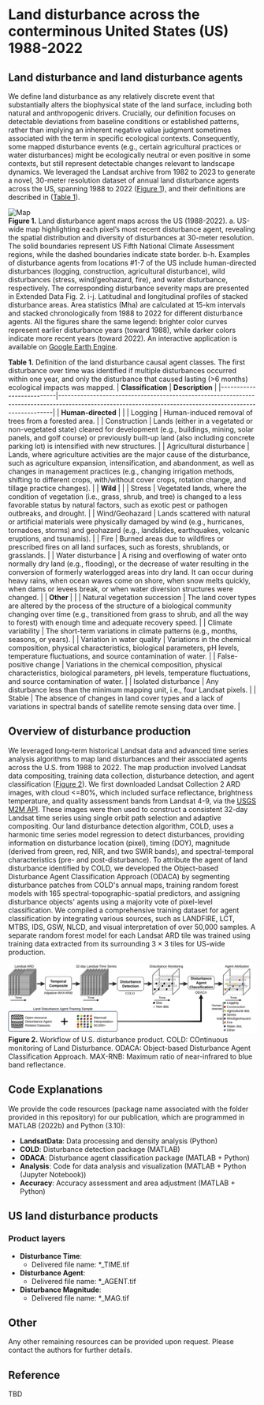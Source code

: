 # Land disturbance across the conterminous United States (US) 1988-2022

## Land disturbance and land disturbance agents
We define land disturbance as any relatively discrete event that substantially alters the biophysical state of the land surface, including both natural and anthropogenic drivers. Crucially, our definition focuses on detectable deviations from baseline conditions or established patterns, rather than implying an inherent negative value judgment sometimes associated with the term in specific ecological contexts. Consequently, some mapped disturbance events (e.g., certain agricultural practices or water disturbances) might be ecologically neutral or even positive in some contexts, but still represent detectable changes relevant to landscape dynamics. We leveraged the Landsat archive from 1982 to 2023 to generate a novel, 30-meter resolution dataset of annual land disturbance agents across the US, spanning 1988 to 2022 ([Figure 1](#figure1)), and their definitions are described in ([Table 1](#table1)).

<a name="figure1"></a>
![Map](https://github.com/GERSL/usdist/raw/main/figures/fig_agent_map.svg)  
**Figure 1.** Land disturbance agent maps across the US (1988-2022). a. US-wide map highlighting each pixel’s most recent disturbance agent, revealing the spatial distribution and diversity of disturbances at 30-meter resolution. The solid boundaries represent US Fifth National Climate Assessment regions, while the dashed boundaries indicate state border. b-h. Examples of disturbance agents from locations #1-7 of the US include human-directed disturbances (logging, construction, agricultural disturbance), wild disturbances (stress, wind/geohazard, fire), and water disturbance, respectively. The corresponding disturbance severity maps are presented in Extended Data Fig. 2. i-j. Latitudinal and longitudinal profiles of stacked disturbance areas. Area statistics (Mha) are calculated at 15-km intervals and stacked chronologically from 1988 to 2022 for different disturbance agents. All the figures share the same legend: brighter color curves represent earlier disturbance years (toward 1988), while darker colors indicate more recent years (toward 2022). An interactive application is available on [Google Earth Engine](https://ee-gers.projects.earthengine.app/view/us-disturbance).

<a name="table1"></a>
**Table 1.** Definition of the land disturbance causal agent classes. The first disturbance over time was identified if multiple disturbances occurred within one year, and only the disturbance that caused lasting (>6 months) ecological impacts was mapped.
| **Classification**       | **Description**                                                                                                                                          |
|--------------------------|----------------------------------------------------------------------------------------------------------------------------------------------------------|
| **Human-directed**        |                                                                                                                                                          |
| Logging                  | Human-induced removal of trees from a forested area.                                                                                                     |
| Construction             | Lands (either in a vegetated or non-vegetated state) cleared for development (e.g., buildings, mining, solar panels, and golf course) or previously built-up land (also including concrete parking lot) is intensified with new structures. |
| Agricultural disturbance | Lands, where agriculture activities are the major cause of the disturbance, such as agriculture expansion, intensification, and abandonment, as well as changes in management practices (e.g., changing irrigation methods, shifting to different crops, with/without cover crops, rotation change, and tillage practice changes). |
| **Wild**                 |                                                                                                                                                          |
| Stress                   | Vegetated lands, where the condition of vegetation (i.e., grass, shrub, and tree) is changed to a less favorable status by natural factors, such as exotic pest or pathogen outbreaks, and drought. |
| Wind/Geohazard           | Lands scattered with natural or artificial materials were physically damaged by wind (e.g., hurricanes, tornadoes, storms) and geohazard (e.g., landslides, earthquakes, volcanic eruptions, and tsunamis). |
| Fire                     | Burned areas due to wildfires or prescribed fires on all land surfaces, such as forests, shrublands, or grasslands.                                         |
| Water disturbance        | A rising and overflowing of water onto normally dry land (e.g., flooding), or the decrease of water resulting in the conversion of formerly waterlogged areas into dry land. It can occur during heavy rains, when ocean waves come on shore, when snow melts quickly, when dams or levees break, or when water diversion structures were changed. |
| **Other**                |                                                                                                                                                          |
| Natural vegetation succession | The land cover types are altered by the process of the structure of a biological community changing over time (e.g., transitioned from grass to shrub, and all the way to forest) with enough time and adequate recovery speed. |
| Climate variability      | The short-term variations in climate patterns (e.g., months, seasons, or years).                                                                          |
| Variation in water quality | Variations in the chemical composition, physical characteristics, biological parameters, pH levels, temperature fluctuations, and source contamination of water. |
| False-positive change    | Variations in the chemical composition, physical characteristics, biological parameters, pH levels, temperature fluctuations, and source contamination of water. |
| Isolated disturbance     | Any disturbance less than the minimum mapping unit, i.e., four Landsat pixels.                                                                            |
| Stable                   | The absence of changes in land cover types and a lack of variations in spectral bands of satellite remote sensing data over time.                          |


## Overview of disturbance production
We leveraged long-term historical Landsat data and advanced time series analysis algorithms to map land disturbances and their associated agents across the U.S. from 1988 to 2022. The map production involved Landsat data compositing, training data collection, disturbance detection, and agent classification ([Figure 2](#figure2)). We first downloaded Landsat Collection 2 ARD images, with cloud <=80%, which included surface reflectance, brightness temperature, and quality assessment bands from Landsat 4-9, via the [USGS M2M API](https://m2m.cr.usgs.gov/). These images were then used to construct a consistent 32-day Landsat time series using single orbit path selection and adaptive compositing. Our land disturbance detection algorithm, COLD, uses a harmonic time series model regression to detect disturbances, providing information on disturbance location (pixel), timing (DOY), magnitude (derived from green, red, NIR, and two SWIR bands), and spectral-temporal characteristics (pre- and post-disturbance). To attribute the agent of land disturbance identified by COLD, we developed the Object-based Disturbance Agent Classification Approach (ODACA) by segmenting disturbance patches from COLD's annual maps, training random forest models with 165 spectral-topographic-spatial predictors, and assigning disturbance objects' agents using a majority vote of pixel-level classification. We compiled a comprehensive training dataset for agent classification by integrating various sources, such as LANDFIRE, LCT, MTBS, IDS, GSW, NLCD, and visual interpretation of over 50,000 samples. A separate random forest model for each Landsat ARD tile was trained using training data extracted from its surrounding 3 × 3 tiles for US-wide production.

<a name="figure2"></a>
![Workflow](https://github.com/GERSL/usdist/raw/main/figures/fig_flowchart_us_disturbance_product.svg)  
**Figure 2.** Workflow of U.S. disturbance product. COLD: COntinuous monitoring of Land Disturbance. ODACA: Object-based Disturbance Agent Classification Approach. MAX-RNB: Maximum ratio of near-infrared to blue band reflectance.

## Code Explanations
We provide the code resources (package name associated with the folder provided in this repository) for our publication, which are programmed in MATLAB (2022b) and Python (3.10):
- **LandsatData**: Data processing and density analysis (Python)
- **COLD**: Disturbance detection package (MATLAB)
- **ODACA**: Disturbance agent classification package (MATLAB + Python)
- **Analysis**: Code for data analysis and visualization (MATLAB + Python (Jupyter Notebook))
- **Accuracy**: Accuracy assessment and area adjustment (MATLAB + Python)

## US land disturbance products

### Product layers
- **Disturbance Time**:
  - Delivered file name: *_TIME.tif
- **Disturbance Agent**:
  - Delivered file name: *_AGENT.tif
- **Disturbance Magnitude**:
  - Delivered file name: *_MAG.tif
  
## Other
Any other remaining resources can be provided upon request. Please contact the authors for further details.

## Reference
TBD
